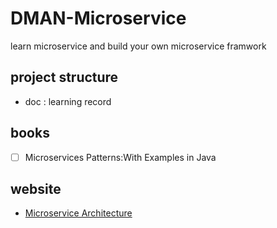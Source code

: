# DMAN-Microservice

learn microservice and build your own microservice framwork

## project structure

- doc : learning record

## books

- [ ] Microservices Patterns:With Examples in Java

## website

- [Microservice Architecture](https://microservices.io/index.html)